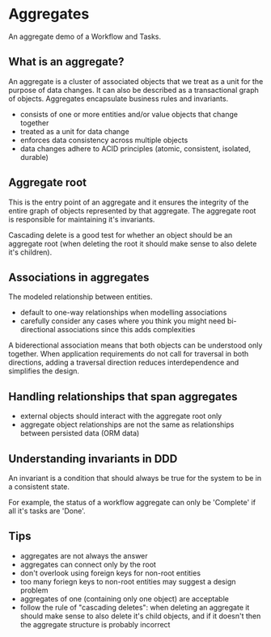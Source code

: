 ﻿# Aggregates

An aggregate demo of a Workflow and Tasks.

## What is an aggregate?

An aggregate is a cluster of associated objects that we treat as a unit for the purpose of data changes. 
It can also be described as a transactional graph of objects. Aggregates encapsulate business rules and
invariants.

- consists of one or more entities and/or value objects that change together
- treated as a unit for data change
- enforces data consistency across multiple objects
- data changes adhere to ACID principles (atomic, consistent, isolated, durable) 

## Aggregate root

This is the entry point of an aggregate and it ensures the integrity of the entire graph of objects 
represented by that aggregate. The aggregate root is responsible for maintaining it's invariants.

Cascading delete is a good test for whether an object should be an aggregate root (when deleting the root it should
make sense to also delete it's children).

## Associations in aggregates

The modeled relationship between entities.

- default to one-way relationships when modelling associations
- carefully consider any cases where you think you might need bi-directional associations since this adds complexities

A biderectional association means that both objects can be understood only together. When application requirements 
do not call for traversal in both directions, adding a traversal direction reduces interdependence and simplifies 
the design.

## Handling relationships that span aggregates

- external objects should interact with the aggregate root only
- aggregate object relationships are not the same as relationships between persisted data (ORM data)

## Understanding invariants in DDD

An invariant is a condition that should always be true for the system to be in a consistent state.

For example, the status of a workflow aggregate can only be 'Complete' if all it's tasks are 'Done'.

## Tips

- aggregates are not always the answer
- aggregates can connect only by the root
- don't overlook using foreign keys for non-root entities
- too many foriegn keys to non-root entities may suggest a design problem
- aggregates of one (containing only one object) are acceptable
- follow the rule of "cascading deletes": when deleting an aggregate it should make sense to also 
delete it's child objects, and if it doesn't then the aggregate structure is probably incorrect
